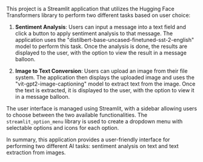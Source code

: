 This project is a Streamlit application that utilizes the Hugging Face Transformers library to perform two different tasks based on user choice:

1. **Sentiment Analysis**: Users can input a message into a text field and click a button to apply sentiment analysis to that message. The application uses the "distilbert-base-uncased-finetuned-sst-2-english" model to perform this task. Once the analysis is done, the results are displayed to the user, with the option to view the result in a message balloon.

2. **Image to Text Conversion**: Users can upload an image from their file system. The application then displays the uploaded image and uses the "vit-gpt2-image-captioning" model to extract text from the image. Once the text is extracted, it is displayed to the user, with the option to view it in a message balloon.

The user interface is managed using Streamlit, with a sidebar allowing users to choose between the two available functionalities. The `streamlit_option_menu` library is used to create a dropdown menu with selectable options and icons for each option.

In summary, this application provides a user-friendly interface for performing two different AI tasks: sentiment analysis on text and text extraction from images.
